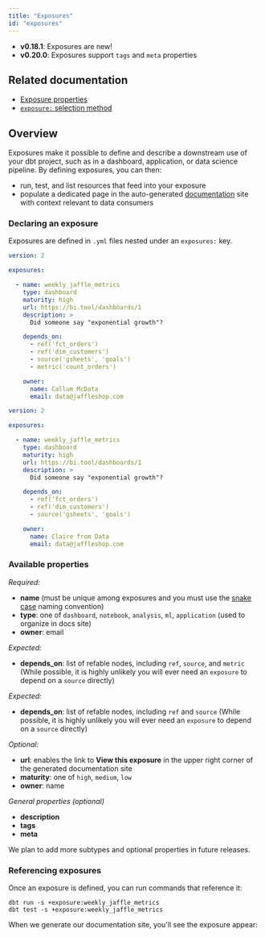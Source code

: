 ```yaml
---
title: "Exposures"
id: "exposures"
---
```


<Changelog>

* **v0.18.1**: Exposures are new!
* **v0.20.0**: Exposures support `tags` and `meta` properties

</Changelog>

## Related documentation
* [Exposure properties](exposure-properties)
* [`exposure:` selection method](node-selection/methods#the-exposure-method)

## Overview

Exposures make it possible to define and describe a downstream use of your dbt project, such as in a dashboard, application, or data science pipeline. By defining exposures, you can then:
- run, test, and list resources that feed into your exposure
- populate a dedicated page in the auto-generated [documentation](documentation) site with context relevant to data consumers

### Declaring an exposure

Exposures are defined in `.yml` files nested under an `exposures:` key.

<VersionBlock firstVersion="1.4">

<File name='models/<filename>.yml'>

```yaml
version: 2

exposures:

  - name: weekly_jaffle_metrics
    type: dashboard
    maturity: high
    url: https://bi.tool/dashboards/1
    description: >
      Did someone say "exponential growth"?

    depends_on:
      - ref('fct_orders')
      - ref('dim_customers')
      - source('gsheets', 'goals')
      - metric('count_orders')

    owner:
      name: Callum McData
      email: data@jaffleshop.com
```

</File>

</VersionBlock>

<VersionBlock lastVersion="1.3">

<File name='models/<filename>.yml'>

```yaml
version: 2

exposures:

  - name: weekly_jaffle_metrics
    type: dashboard
    maturity: high
    url: https://bi.tool/dashboards/1
    description: >
      Did someone say "exponential growth"?

    depends_on:
      - ref('fct_orders')
      - ref('dim_customers')
      - source('gsheets', 'goals')

    owner:
      name: Claire from Data
      email: data@jaffleshop.com
```

</File>

</VersionBlock>

### Available properties

_Required:_
- **name** (must be unique among exposures and you must use the [snake case](https://en.wikipedia.org/wiki/Snake_case) naming convention)
- **type**: one of `dashboard`, `notebook`, `analysis`, `ml`, `application` (used to organize in docs site)
- **owner**: email

<VersionBlock firstVersion="1.4">

_Expected:_
- **depends_on**: list of refable nodes, including `ref`, `source`, and `metric` (While possible, it is highly unlikely you will ever need an `exposure` to depend on a `source` directly)

</VersionBlock>

<VersionBlock lastVersion="1.3">

_Expected:_
- **depends_on**: list of refable nodes, including `ref` and `source` (While possible, it is highly unlikely you will ever need an `exposure` to depend on a `source` directly)

</VersionBlock>

_Optional:_
- **url**:  enables the link to **View this exposure** in the upper right corner of the generated documentation site
- **maturity**: one of `high`, `medium`, `low`
- **owner**: name

_General properties (optional)_
- **description**
- **tags**
- **meta**

We plan to add more subtypes and optional properties in future releases.

### Referencing exposures

Once an exposure is defined, you can run commands that reference it:
```
dbt run -s +exposure:weekly_jaffle_metrics
dbt test -s +exposure:weekly_jaffle_metrics
```

When we generate our documentation site, you'll see the exposure appear:

<Lightbox src="/img/docs/building-a-dbt-project/dbt-docs-exposures.png" title="Dedicated page in dbt-docs for each exposure"/>
<Lightbox src="/img/docs/building-a-dbt-project/dag-exposures.png" title="Exposures appear as orange-y nodes in the DAG"/>
